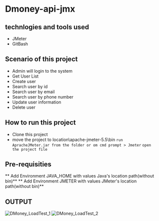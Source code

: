 # Dmoney-api-jmx

## technlogies and tools used
- JMeter
- GitBash

## Scenario of this project
- Admin will login to the system
- Get User List
- Create user
- Search user by id
- Search user by email
- Search user by phone number
- Update user information
- Delete user


## How to run this project
- Clone this project
- move the project to location\apache-jmeter-5.5\bin
```run ApracheJMeter.jar from the folder or om cmd prompt > Jmeter```
```open the project file```


## Pre-requisities
** Add Environment JAVA_HOME with values Java's location path(without bin)**
** Add Environment JMETER with values JMeter's location path(without bin)**



## OUTPUT

![DMoney_LoadTest_1](https://user-images.githubusercontent.com/81919644/194109427-a16714c1-9ca7-485a-85f7-4ab647e5fda4.PNG)
![DMoney_LoadTest_2](https://user-images.githubusercontent.com/81919644/194109447-df3f76ef-5a62-483c-b7b0-69fee2587bb8.PNG)
